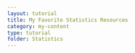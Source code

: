 ```yaml
---
layout: tutorial
title: My Favorite Statistics Resources
category: my-content
type: tutorial
folder: Statistics
---
```

